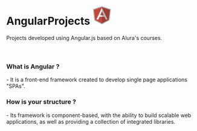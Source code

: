 <h1>
  AngularProjects
  <img src="AngularJS-Shield-medium.png" alt="Angular.js Logo" width="50" height="50">
</h1>
Projects developed using Angular.js based on Alura's courses.

<br/>
<br/>
<br/>

<h3> What is Angular ? </h3>
- It is a front-end framework created to develop single page applications "SPAs".

<h3> How is your structure ? </h3>
- Its framework is component-based, with the ability to build scalable web applications, as well as providing a collection of integrated libraries.
